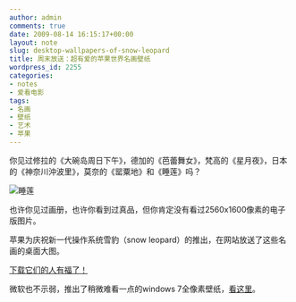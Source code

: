 ```yaml
---
author: admin
comments: true
date: 2009-08-14 16:15:17+00:00
layout: note
slug: desktop-wallpapers-of-snow-leopard
title: 周末放送：超有爱的苹果世界名画壁纸
wordpress_id: 2255
categories:
- notes
- 爱看电影
tags:
- 名画
- 壁纸
- 艺术
- 苹果
---
```


你见过修拉的《大碗岛周日下午》，德加的《芭蕾舞女》，梵高的《星月夜》，日本的《神奈川沖波里》，莫奈的《罂粟地》和《睡莲》吗？

![睡莲](http://creativebits.org/files/leopard-desktops-small/Waterlilies.jpg)

也许你见过画册，也许你看到过真品，但你肯定没有看过2560x1600像素的电子版图片。

苹果为庆祝新一代操作系统雪豹（snow leopard）的推出，在网站放送了这些名画的桌面大图。

[下载它们的人有福了！](http://creativebits.org/inspiration/snow_leopard_desktop_pictures)

微软也不示弱，推出了稍微难看一点的windows 7全像素壁纸，[看这里](http://creativebits.org/inspiration/windows_7_wallpapers)。

